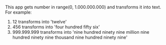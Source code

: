 This app gets number in range(0, 1.000.000.000) and transforms it into text.
For example:
1) 12 transforms into 'twelve'
2) 456 transforms into 'four hundred fifty six'
3) 999.999.999 transforms into 'nine hundred ninety nine million nine hundred ninety nine thousand nine hundred ninety nine'
